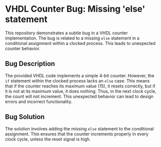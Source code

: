 # VHDL Counter Bug: Missing 'else' statement

This repository demonstrates a subtle bug in a VHDL counter implementation. The bug is related to a missing `else` statement in a conditional assignment within a clocked process. This leads to unexpected counter behavior.

## Bug Description
The provided VHDL code implements a simple 4-bit counter. However, the `if` statement within the clocked process lacks an `else` case. This means that if the counter reaches its maximum value (15), it resets correctly, but if it is not at its maximum value, it does nothing. Thus, in the next clock cycle, the count will not increment. This unexpected behavior can lead to design errors and incorrect functionality.

## Bug Solution
The solution involves adding the missing `else` statement to the conditional assignment. This ensures that the counter increments properly in every clock cycle, unless the reset signal is high.
